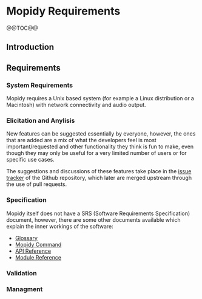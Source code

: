 # Mopidy Requirements

@@TOC@@

## Introduction

## Requirements

### System Requirements

Mopidy requires a Unix based system (for example a Linux distribution or a Macintosh) with network connectivity and audio output.

### Elicitation and Anylisis

New features can be suggested essentially by everyone, however, the ones that are added are a mix of what the developers feel is most important/requested and other functionality they think is fun to make, even though they may only be useful for a very limited number of users or for specific use cases.

The suggestions and discussions of these features take place in the [issue tracker](https://github.com/mopidy/mopidy/issues) of the Github repository, which later are merged upstream through the use of pull requests.

### Specification

Mopidy itself does not have a SRS (Software Requirements Specification) document, however, there are some other documents available which explain the inner workings of the software:
* [Glossary](https://mopidy.readthedocs.org/en/latest/glossary/)
* [Mopidy Command](https://mopidy.readthedocs.org/en/latest/command/)
* [API Reference](https://mopidy.readthedocs.org/en/latest/api/)
* [Module Reference](https://mopidy.readthedocs.org/en/latest/modules/)

### Validation

### Managment











